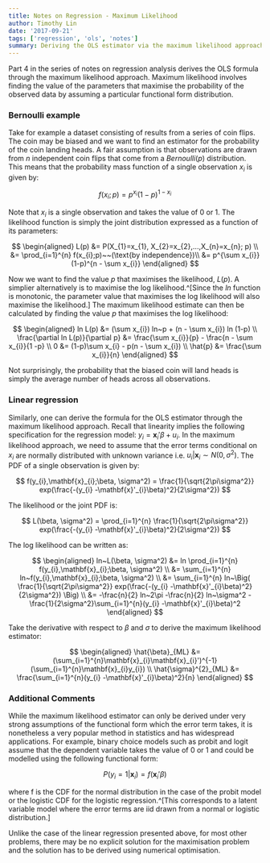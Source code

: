 ```yaml
---
title: Notes on Regression - Maximum Likelihood
author: Timothy Lin
date: '2017-09-21'
tags: ['regression', 'ols', 'notes']
summary: Deriving the OLS estimator via the maximum likelihood approach
---
```


Part 4 in the series of notes on regression analysis derives the OLS formula through the maximum likelihood approach. Maximum likelihood involves finding the value of the parameters that maximise the probability of the observed data by assuming a particular functional form distribution.

### Bernoulli example

Take for example a dataset consisting of results from a series of coin flips. The coin may be biased and we want to find an estimator for the probability of the coin landing heads. A fair assumption is that observations are drawn from $n$ independent coin flips that come from a $Bernoulli(p)$ distribution. This means that the probability mass function of a single observation $x_{i}$ is given by:

$$
f(x_{i};p) = p^{x_{i}}(1-p)^{1-x_{i}}
$$

Note that $x_{i}$ is a single observation and takes the value of 0 or 1. The likelihood function is simply the joint distribution expressed as a function of its parameters:

$$
\begin{aligned}
L(p) &= P(X_{1}=x_{1}, X_{2}=x_{2},...,X_{n}=x_{n}; p) \\
&= \prod_{i=1}^{n} f(x_{i};p)~~(\text{by independence})\\
&= p^{\sum x_{i}} (1-p)^{n - \sum x_{i}}
\end{aligned}
$$

Now we want to find the value $p$ that maximises the likelihood, $L(p)$. A simplier alternatively is to maximise the log likelihood.^[Since the $ln$ function is monotonic, the parameter value that maximises the log likelihood will also maximise the likelihood.] The maximum likelihood estimate can then be calculated by finding the value $p$ that maximises the log likelihood:

$$
\begin{aligned}
ln L(p) &= (\sum x_{i}) ln~p + (n - \sum x_{i}) ln (1-p) \\
\frac{\partial ln L(p)}{\partial p} &= \frac{\sum x_{i}}{p} - \frac{n - \sum x_{i}}{1 -p} \\
0 &= (1-p)\sum x_{i} - p(n - \sum x_{i}) \\
\hat{p} &= \frac{\sum x_{i}}{n}
\end{aligned}
$$

Not surprisingly, the probability that the biased coin will land heads is simply the average number of heads across all observations.

### Linear regression

Similarly, one can derive the formula for the OLS estimator through the maximum likelihood approach. Recall that linearity implies the following specification for the regression model: $y_{i} = \mathbf{x}_{i}'\beta + u_{i}$. In the maximum likelihood approach, we need to assume that the error terms conditional on $x_{i}$ are normally distributed with unknown variance i.e. $u_{i}\vert\mathbf{x}_{i} \sim N(0,\sigma^{2})$. The PDF of a single observation is given by:

$$
f(y_{i},\mathbf{x}_{i};\beta, \sigma^2) =
\frac{1}{\sqrt{2\pi\sigma^2}} exp(\frac{-(y_{i} -\mathbf{x}'_{i}\beta)^2}{2\sigma^2})
$$

The likelihood or the joint PDF is:

$$
L(\beta, \sigma^2) = \prod_{i=1}^{n}
\frac{1}{\sqrt{2\pi\sigma^2}} exp(\frac{-(y_{i} -\mathbf{x}'_{i}\beta)^2}{2\sigma^2})
$$

The log likelihood can be written as:

$$
\begin{aligned}
ln~L(\beta, \sigma^2) &= ln \prod_{i=1}^{n} f(y_{i},\mathbf{x}_{i};\beta, \sigma^2) \\
&= \sum_{i=1}^{n} ln~f(y_{i},\mathbf{x}_{i};\beta, \sigma^2) \\
&= \sum_{i=1}^{n} ln~\Big(
\frac{1}{\sqrt{2\pi\sigma^2}} exp(\frac{-(y_{i} -\mathbf{x}'_{i}\beta)^2}{2\sigma^2}) \Big) \\
&= -\frac{n}{2} ln~2\pi -\frac{n}{2} ln~\sigma^2 -\frac{1}{2\sigma^2}\sum_{i=1}^{n}(y_{i} -\mathbf{x}'_{i}\beta)^2
\end{aligned}
$$

Take the derivative with respect to $\beta$ and $\sigma$ to derive the maximum likelihood estimator:

$$
\begin{aligned}
\hat{\beta}_{ML} &= (\sum_{i=1}^{n}\mathbf{x}_{i}\mathbf{x}_{i}')^{-1}(\sum_{i=1}^{n}\mathbf{x}_{i}y_{i}) \\
\hat{\sigma}^{2}_{ML} &= \frac{\sum_{i=1}^{n}(y_{i} -\mathbf{x}'_{i}\beta)^2}{n}
\end{aligned}
$$

### Additional Comments

While the maximum likelihood estimator can only be derived under very strong assumptions of the functional form which the error term takes, it is nonetheless a very popular method in statistics and has widespread applications. For example, binary choice models such as probit and logit assume that the dependent variable takes the value of 0 or 1 and could be modelled using the following functional form:

$$
P(y_{i}=1 | \mathbf{x}_{i}) = f(\mathbf{x}_{i}'\beta)
$$

where f is the CDF for the normal distribution in the case of the probit model or the logistic CDF for the logistic regression.^[This corresponds to a latent variable model where the error terms are iid drawn from a normal or logistic distribution.]

Unlike the case of the linear regression presented above, for most other problems, there may be no explicit solution for the maximisation problem and the solution has to be derived using numerical optimisation.
